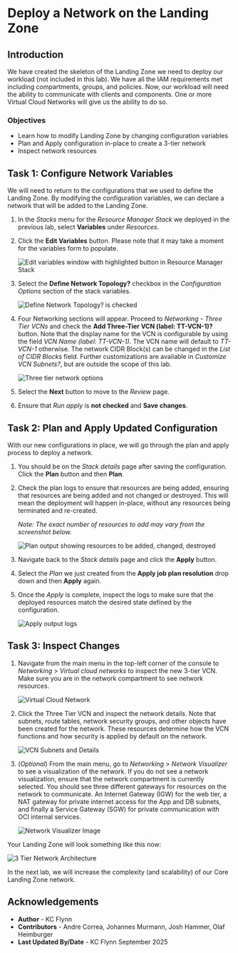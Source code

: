 # Deploy a Network on the Landing Zone

## Introduction

We have created the skeleton of the Landing Zone we need to deploy our workload (not included in this lab). We have all the IAM requirements met including compartments, groups, and policies. Now, our workload will need the ability to communicate with clients and components. One or more Virtual Cloud Networks will give us the ability to do so.

### Objectives

- Learn how to modify Landing Zone by changing configuration variables
- Plan and Apply configuration in-place to create a 3-tier network
- Inspect network resources

## Task 1: Configure Network Variables

We will need to return to the configurations that we used to define the Landing Zone. By modifying the configuration variables, we can declare a network that will be added to the Landing Zone.

1. In the *Stacks* menu for the *Resource Manager Stack* we deployed in the previous lab, select __Variables__ under *Resources*.
1. Click the __Edit Variables__ button. Please note that it may take a moment for the variables form to populate.

    ![Edit variables window with highlighted button in Resource Manager Stack](./images/edit-variables-btn.png "Select the Edit Variables button")

1. Select the __Define Network Topology?__ checkbox in the *Configuration Options* section of the stack variables.

    ![Define Network Topology? is checked](./images/define-network.png "Make sure to check the Define Networking? button")

1. Four Networking sections will appear. Proceed to *Networking - Three Tier VCNs* and check the __Add Three-Tier VCN (label: TT-VCN-1)?__ button. Note that the display name for the VCN is configurable by using the field *VCN Name (label: TT-VCN-1)*. The VCN name will default to *TT-VCN-1* otherwise. The network CIDR Block(s) can be changed in the *List of CIDR Blocks* field. Further customizations are available in *Customize VCN Subnets?*, but are outside the scope of this lab.

    ![Three tier network options](./images/network-config.png "Configure the network here")

1. Select the __Next__ button to move to the *Review* page.
1. Ensure that *Run apply* is __not checked__ and __Save changes__.

## Task 2: Plan and Apply Updated Configuration

With our new configurations in place, we will go through the plan and apply process to deploy a network.

1. You should be on the *Stack details* page after saving the configuration. Click the __Plan__ button and then __Plan__.
1. Check the plan logs to ensure that resources are being added, ensuring that resources are being added and not changed or destroyed. This will mean the deployment will happen in-place, without any resources being terminated and re-created.

    *Note: The exact number of resources to add may vary from the screenshot below.*

    ![Plan output showing resources to be added, changed, destroyed](./images/network-plan-output.png "X to add, 0 to change, 0 to destroy")

1. Navigate back to the *Stack details* page and click the __Apply__ button.
1. Select the *Plan* we just created from the __Apply job plan resolution__ drop down and then __Apply__ again.
1. Once the *Apply* is complete, inspect the logs to make sure that the deployed resources match the desired state defined by the configuration.

    ![Apply output logs](./images/network-apply-output.png "Make sure the apply executed properly")

## Task 3: Inspect Changes

1. Navigate from the main menu in the top-left corner of the console to *Networking* > *Virtual cloud networks* to inspect the new 3-tier VCN. Make sure you are in the network compartment to see network resources.

    ![Virtual Cloud Network](./images/3-tier-vcn.png "3 tier VCN")

1. Click the Three Tier VCN and inspect the network details. Note that subnets, route tables, network security groups, and other objects have been created for the network. These resources determine how the VCN functions and how security is applied by default on the network.

    ![VCN Subnets and Details](./images/subnets.png "Subnets and other details about the VCN")

1. (*Optional*) From the main menu, go to *Networking* > *Network Visualizer* to see a visualization of the network. If you do not see a network visualization, ensure that the network compartment is currently selected. You should see three different gateways for resources on the network to communicate. An Internet Gateway (IGW) for the web tier, a NAT gateway for private internet access for the App and DB subnets, and finally a Service Gateway (SGW) for private communication with OCI internal services.

    ![Network Visualizer Image](./images/visualizer-output.png "Output from the Network Visualizer")

Your Landing Zone will look something like this now:

![3 Tier Network Architecture](./images/arch-three-tier.png "3 Tier Network Architecture")

In the next lab, we will increase the complexity (and scalability) of our Core Landing Zone network.

## Acknowledgements

- __Author__ - KC Flynn
- __Contributors__ - Andre Correa, Johannes Murmann, Josh Hammer, Olaf Heimburger
- __Last Updated By/Date__ - KC Flynn September 2025
